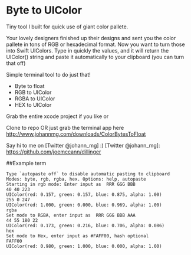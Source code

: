 # Byte to UIColor

Tiny tool I built for quick use of giant color pallete.

Your lovely designers finished up their designs and sent you the color pallete in tons of RGB or hexadecimal format. Now you want to turn those into Swift UIColors. Type in quickly the values, and it will return the UIColor() string and paste it automatically to your clipboard (you can turn that off)

Simple terminal tool to do just that! 
 - Byte to float 
 - RGB to UIColor
 - RGBA to UIColor
 - HEX to UIColor 

Grab the entire xcode project if you like or 

Clone to repo OR just grab the terminal app here http://www.johannmg.com/downloads/ColorBytesToFloat

Say hi to me on [Twitter @johann_mg] :)
[Twitter @johann_mg]: <https://github.com/joemccann/dillinger>

##Example term
```RGB to Swift UIColor by @johann_mg
Type `autopaste off` to disable automatic pasting to clipboard
Modes: byte, rgb, rgba, hex. Options: help, autopaste
Starting in rgb mode: Enter input as  RRR GGG BBB 
40 40 223
UIColor(red: 0.157, green: 0.157, blue: 0.875, alpha: 1.00)
255 0 247
UIColor(red: 1.000, green: 0.000, blue: 0.969, alpha: 1.00)
rgba
Set mode to RGBA, enter input as  RRR GGG BBB AAA
44 55 180 22
UIColor(red: 0.173, green: 0.216, blue: 0.706, alpha: 0.086)
hex
Set mode to Hex, enter input as #FAFF00, hash optional
FAFF00
UIColor(red: 0.980, green: 1.000, blue: 0.000, alpha: 1.00)
```



 
